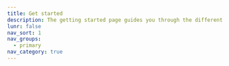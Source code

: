 ```yaml
---
title: Get started
description: The getting started page guides you through the different ways of integrating with CONNECT ID.
lunr: false
nav_sort: 1
nav_groups:
  - primary
nav_category: true
---
```

